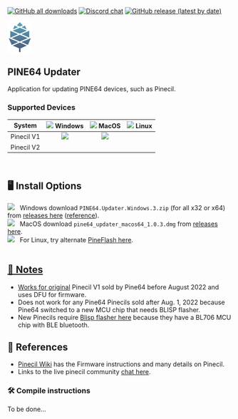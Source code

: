 [![GitHub all downloads](https://img.shields.io/github/downloads/pine64/pine64_updater/total?color=5791ac&logo=docusign&logoColor=white)](https://github.com/pine64/pine64_updater/releases/tag/1.0.3)
[![Discord chat](https://img.shields.io/discord/463237927984693259?label=pine64_chat&style=flat&color=5791ac)](https://discord.gg/pine64)
[![GitHub release (latest by date)](https://img.shields.io/github/v/release/pine64/pine64_updater?color=5791ac)](https://github.com/pine64/pine64_updater/releases/tag/1.0.3)
<br clear="both">

<img src="./assets/img/Gradient-white-blue-03.png" align="left" width="55" ><br clear="left" />
## PINE64 Updater

Application for updating PINE64 devices, such as Pinecil.
<br clear="left">

### Supported Devices 
 | System  | <img width="15" src="https://cdn.simpleicons.org/Windows11/000000" /> Windows | <img width="15" src="https://cdn.simpleicons.org/Apple" /> MacOS| <img width="17" src="https://cdn.simpleicons.org/Linux/000000" /> Linux|
 | :-----: | :-----: | :-----: | :-----: |
 | Pinecil V1  |<img width="18" src="https://cdn.simpleicons.org/cachet/5791ac" />|<img width="18" src="https://cdn.simpleicons.org/cachet/5791ac" />|    |
 | Pinecil V2  |     |     |     |
 <br>

## 🖥️ Install Options

<img width="19" src="https://cdn.simpleicons.org/Windows11/000000" /> &nbsp; Windows download `PINE64.Updater.Windows.3.zip` (for all x32 or x64) from [releases here](https://github.com/pine64/pine64_updater/releases) ([reference](https://github.com/pine64/pine64_updater/issues/41#issuecomment-1159680531)).  
<img width="20" src="https://cdn.simpleicons.org/Apple" /> &nbsp; MacOS download `pine64_updater_macos64_1.0.3.dmg` from [releases here](https://github.com/pine64/pine64_updater/releases).  
<img width="20" src="https://cdn.simpleicons.org/Linux/000000" /> &nbsp; For Linux, try alternate [PineFlash here](https://github.com/River-Mochi/PineFlash).
<br><br>

 <a href="#">

## 🔖 Notes
- Works for [original](https://wiki.pine64.org/wiki/Pinecil#Authenticity) Pinecil V1 sold by Pine64 before August 2022 and uses DFU for firmware.
- Does not work for any Pine64 Pinecils sold after Aug. 1, 2022 because Pine64 switched to a new MCU chip that needs BLISP flasher.
- New Pinecils require [Blisp flasher here](https://github.com/pine64/blisp) because they have a BL706 MCU chip with BLE bluetooth.

## 📖 References
- [Pinecil Wiki](https://wiki.pine64.org/wiki/Pinecil) has the Firmware instructions and many details on Pinecil.
- Links to the live pinecil community [chat here](https://wiki.pine64.org/wiki/Pinecil#Live_Community_Chat). 


### :hammer_and_wrench: Compile instructions

To be done...

